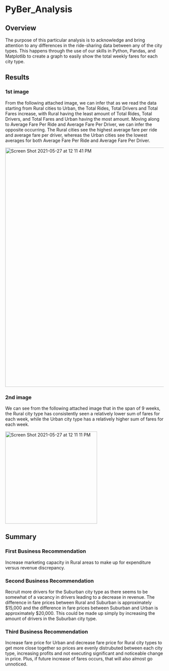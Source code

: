 # PyBer_Analysis
## Overview
The purpose of this particular analysis is to acknowledge and bring attention to any differences in the ride-sharing data between any of the city types. This happens through the use of our skills in Python, Pandas, and Matplotlib to create a graph to easily show the total weekly fares for each city type.
## Results
### 1st image
From the following attached image, we can infer that as we read the data starting from Rural cities to Urban, the Total Rides, Total Drivers and Total Fares increase, with Rural having the least amount of Total Rides, Total Drivers, and Total Fares and Urban having the most amount. Moving along to Average Fare Per Ride and Average Fare Per Driver, we can infer the opposite occurring. The Rural cities see the highest average fare per ride and average fare per driver, whereas the Urban cities see the lowest averages for both Average Fare Per Ride and Average Fare Per Driver.

<img width="758" alt="Screen Shot 2021-05-27 at 12 11 41 PM" src="https://user-images.githubusercontent.com/82340766/119862367-6b7c5d00-bee6-11eb-9280-d32ec62de94e.png">

### 2nd image
We can see from the following attached image that in the span of 9 weeks, the Rural city type has consistently seen a relatively lower sum of fares for each week, while the Urban city type has a relatively higher sum of fares for each week. 

<img width="292" alt="Screen Shot 2021-05-27 at 12 11 11 PM" src="https://user-images.githubusercontent.com/82340766/119862336-61f2f500-bee6-11eb-8e54-a76dc7352c71.png">

## Summary
### First Business Recommendation
Increase marketing capacity in Rural areas to make up for expenditure versus revenue discrepancy.
### Second Business Recommendation 
Recruit more drivers for the Suburban city type as there seems to be somewhat of a vacancy in drivers leading to a decrease in revenue. The difference in fare prices between Rural and Suburban is approximately $15,000 and the difference in fare prices between Suburban and Urban is approximately $20,000. This could be made up simply by increasing the amount of drivers in the Suburban city type. 
### Third Business Recommendation
Increase fare price for Urban and decrease fare price for Rural city types to get more close together so prices are evenly distrubuted between each city type, increasing profits and not executing significant and noticeable change in price. Plus, if future increase of fares occurs, that will also almost go unnoticed. 
